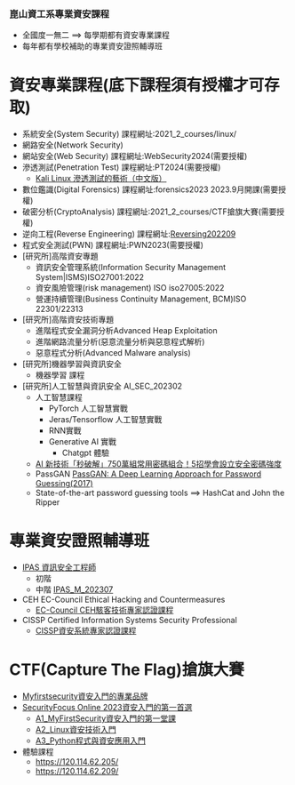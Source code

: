 ### 崑山資工系專業資安課程
- 全國度一無二 ==> 每學期都有資安專業課程
- 每年都有學校補助的專業資安證照輔導班


# 資安專業課程(底下課程須有授權才可存取)
- 系統安全(System Security) 課程網址:2021_2_courses/linux/
- 網路安全(Network Security)
- 網站安全(Web Security) 課程網址:WebSecurity2024(需要授權)
- 滲透測試(Penetration Test) 課程網址:PT2024(需要授權)
  - [Kali Linux 滲透測試的藝術（中文版）](https://jobrest.gitbooks.io/kali-linux-cn/content/index.html)
- 數位鑑識(Digital Forensics) 課程網址:forensics2023 2023.9月開課(需要授權)
- 破密分析(CryptoAnalysis) 課程網址:2021_2_courses/CTF搶旗大賽(需要授權)
- 逆向工程(Reverse Engineering) 課程網址:[Reversing202209](https://github.com/MyDearGreatTeacher/Reversing202209/blob/main/README.md)
- 程式安全測試(PWN) 課程網址:PWN2023(需要授權)
- [研究所]高階資安專題
  - 資訊安全管理系統(Information Security Management System|ISMS)ISO27001:2022
  - 資安風險管理(risk management) ISO iso27005:2022
  - 營運持續管理(Business Continuity Management, BCM)ISO 22301/22313
- [研究所]高階資安技術專題
  - 進階程式安全漏洞分析Advanced Heap Exploitation
  - 進階網路流量分析(惡意流量分析與惡意程式解析)
  - 惡意程式分析(Advanced Malware analysis)
- [研究所]機器學習與資訊安全
  - 機器學習 課程 
- [研究所]人工智慧與資訊安全  AI_SEC_202302
  - 人工智慧課程
    - PyTorch 人工智慧實戰
    - Jeras/Tensorflow 人工智慧實戰
    - RNN實戰
    - Generative AI 實戰
      - Chatgpt 體驗 
  - [AI 新技術「秒破解」750萬組常用密碼組合！5招學會設立安全密碼強度](https://3c.ltn.com.tw/news/52706)
  - PassGAN [PassGAN: A Deep Learning Approach for Password Guessing(2017)](https://arxiv.org/abs/1709.00440)
  - State-of-the-art password guessing tools ==>  HashCat and John the Ripper

# 專業資安證照輔導班
- [IPAS 資訊安全工程師](https://www.ipas.org.tw/ISE)
  - 初階
  - 中階 [IPAS_M_202307](https://github.com/MyDearGreatTeacher/IPAS_M_202307)
- CEH EC-Council Ethical Hacking and Countermeasures
  - [EC-Council CEH駭客技術專家認證課程](https://www.uuu.com.tw/Course/Show/300/EC-Council-CEH%E9%A7%AD%E5%AE%A2%E6%8A%80%E8%A1%93%E5%B0%88%E5%AE%B6%E8%AA%8D%E8%AD%89%E8%AA%B2%E7%A8%8B)
- CISSP Certified Information Systems Security Professional
  - [CISSP資安系統專家認證課程](https://www.uuu.com.tw/Course/Show/47/CISSP-%E8%B3%87%E5%AE%89%E7%B3%BB%E7%B5%B1%E5%B0%88%E5%AE%B6%E8%AA%8D%E8%AD%89%E8%AA%B2%E7%A8%8B)
 
# CTF(Capture The Flag)搶旗大賽
- [Myfirstsecurity資安入門的專業品牌](https://github.com/myfirstsecurity2020)
- [SecurityFocus Online 2023資安入門的第一首選](https://github.com/MyFirstSecurity2020/SecurityFoscusOnline2023)
  - [A1_MyFirstSecurity資安入門的第一堂課](https://github.com/MyFirstSecurity2020/20230301)
  - [A2_Linux資安技術入門](https://github.com/MyFirstSecurity2020/20230302)
  - [A3_Python程式與資安應用入門 ](https://github.com/MyFirstSecurity2020/SF2023A3)
- 體驗課程
  - https://120.114.62.205/
  - https://120.114.62.209/

<!--
**KsuSecurity/KsuSecurity** is a ✨ _special_ ✨ repository because its `README.md` (this file) appears on your GitHub profile.

Here are some ideas to get you started:

- 🔭 I’m currently working on ...
- 🌱 I’m currently learning ...
- 👯 I’m looking to collaborate on ...
- 🤔 I’m looking for help with ...
- 💬 Ask me about ...
- 📫 How to reach me: ...
- 😄 Pronouns: ...
- ⚡ Fun fact: ...
-->
